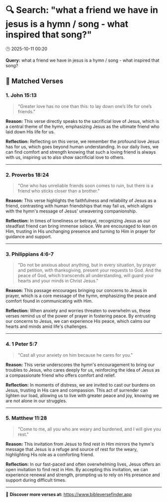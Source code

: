 # 🔍 Search: "what a friend we have in jesus is a hymn / song - what inspired that song?"
🕒 2025-10-11 00:20

**Query:** what a friend we have in jesus is a hymn / song - what inspired that song?

## 📖 Matched Verses

### 1. John 15:13
> "Greater love has no one than this: to lay down one’s life for one’s friends."

**Reason:** This verse directly speaks to the sacrificial love of Jesus, which is a central theme of the hymn, emphasizing Jesus as the ultimate friend who laid down His life for us.

**Reflection:** Reflecting on this verse, we remember the profound love Jesus has for us, which goes beyond human understanding. In our daily lives, we can find comfort and strength knowing that such a loving friend is always with us, inspiring us to also show sacrificial love to others.

---

### 2. Proverbs 18:24
> "One who has unreliable friends soon comes to ruin, but there is a friend who sticks closer than a brother."

**Reason:** This verse highlights the faithfulness and reliability of Jesus as a friend, contrasting with human friendships that may fail us, which aligns with the hymn's message of Jesus' unwavering companionship.

**Reflection:** In times of loneliness or betrayal, recognizing Jesus as our steadfast friend can bring immense solace. We are encouraged to lean on Him, trusting in His unchanging presence and turning to Him in prayer for guidance and support.

---

### 3. Philippians 4:6-7
> "Do not be anxious about anything, but in every situation, by prayer and petition, with thanksgiving, present your requests to God. And the peace of God, which transcends all understanding, will guard your hearts and your minds in Christ Jesus."

**Reason:** This passage encourages bringing our concerns to Jesus in prayer, which is a core message of the hymn, emphasizing the peace and comfort found in communicating with Him.

**Reflection:** When anxiety and worries threaten to overwhelm us, these verses remind us of the power of prayer in fostering peace. By entrusting our concerns to Jesus, we can experience His peace, which calms our hearts and minds amid life's challenges.

---

### 4. 1 Peter 5:7
> "Cast all your anxiety on him because he cares for you."

**Reason:** This verse underscores the hymn's encouragement to bring our troubles to Jesus, who cares deeply for us, reinforcing the idea of Jesus as a compassionate friend who offers comfort and relief.

**Reflection:** In moments of distress, we are invited to cast our burdens on Jesus, trusting in His care and compassion. This act of surrender can lighten our load, allowing us to live with greater peace and joy, knowing we are not alone in our struggles.

---

### 5. Matthew 11:28
> "Come to me, all you who are weary and burdened, and I will give you rest."

**Reason:** This invitation from Jesus to find rest in Him mirrors the hymn's message that Jesus is a refuge and source of rest for the weary, highlighting His role as a comforting friend.

**Reflection:** In our fast-paced and often overwhelming lives, Jesus offers an open invitation to find rest in Him. By accepting this invitation, we can experience renewal and strength, prompting us to rely on His presence and support during difficult times.

---

🔗 **Discover more verses at:** https://www.bibleversefinder.app
